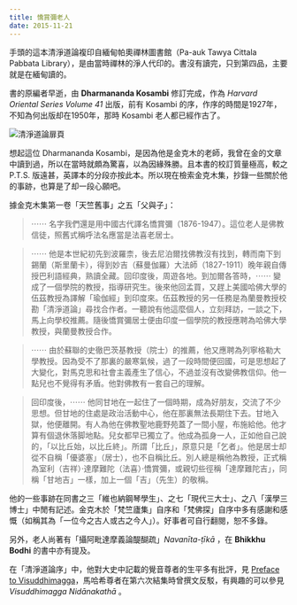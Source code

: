 ```yaml
---
title: 憍賞彌老人
date: 2015-11-21
---
```


手頭的這本清淨道論複印自緬甸帕奧禪林圖書館（Pa-auk Tawya Cittala Pabbata Library），是由當時禪林的淨人代印的。書沒有讀完，只到第四品，主要就是在緬甸讀的。

書的原編者早逝，由 __Dharmananda Kosambi__ 修訂完成，作為 _Harvard Oriental Series Volume 41_ 出版，前有 Kosambi 的序，作序的時間是1927年，不知為何出版却在1950年，那時 Kosambi 老人都已經作古了。

<img src="../images/vm-frontpage.jpg" class="img-fluid mx-auto d-block border p-1" alt="清淨道論扉頁">

想起這位 Dharmananda Kosambi，是因為他是金克木的老師，我曾在金的文章中讀到過，所以在當時就頗為驚喜，以為因緣殊勝。且本書的校訂質量極高，較之 P.T.S. 版遠甚，英譯本的分段亦按此本。所以現在檢索金克木集，抄錄一些關於他的事跡，也算是了却一段心願吧。

據金克木集第一卷「天竺舊事」之五「父與子」：

> ⋯⋯ 名字我們還是用中國古代譯名憍賞彌（1876-1947）。這位老人是佛教信徒，照舊式稱呼法名應當是法喜老居士。

> ⋯⋯ 他是本世紀初先到波羅柰，後去尼泊爾找佛教沒有找到，轉而南下到錫蘭（斯里蘭卡），得到妙吉（蘇曼伽羅）大法師（1827-1911）晚年親自傳授巴利語經典，熟讀全藏。回印度後，周遊各地。到加爾各答時，⋯⋯ 變成了一個學院的教授，指導研究生。後來他回孟買，又趕上美國哈佛大學的伍茲教授為譯解「瑜伽經」到印度來。伍茲教授的另一任務是為蘭曼教授校勘「清淨道論」尋找合作者。一聽說有他這麼個人，立刻拜訪，一談之下，馬上向學校推薦。隨後憍賞彌居士便由印度一個學院的教授應聘為哈佛大學教授，與蘭曼教授合作。

> ⋯⋯ 由於蘇聯的史徹巴茨基教授（院士）的推薦，他又應聘為列寧格勒大學教授。因為受不了那裏的嚴寒氣候，過了一段時間便回國，可是思想起了大變化，對馬克思和社會主義產生了信心，不過並沒有改變佛教信仰。他一點兒也不覺得有矛盾。他對佛教有一套自己的理解。

> 回印度後，⋯⋯ 他同甘地在一起住了一個時期，成為好朋友，交流了不少思想。但甘地的住處是政治活動中心，他在那裏無法長期住下去。甘地入獄，他便離開。有人為他在佛教聖地鹿野苑蓋了一間小屋，布施給他。他才算有個退休落脚地點。兒女都早已獨立了。他成為孤身一人，正如他自己說的，「以比丘始，以比丘終」。所謂「比丘」，原意只是「乞者」。他是居士却從不自稱「優婆塞」（居士），也不自稱比丘。別人總是稱他為教授，正式稱為室利（吉祥）·達摩難陀（法喜）·憍賞彌，或親切些徑稱「達摩難陀吉」，同稱「甘地吉」一樣，加上一個「吉」（先生）的敬稱。

他的一些事跡在同書之三「維也納鋼琴學生」、之七「現代三大士」、之八「漢學三博士」中閒有記述。金克木於「梵竺廬集」自序和「梵佛探」自序中多有感謝和感慨（如稱其為「一位今之古人或古之今人」）。好事者可自行翻閱，恕不多錄。

另外，老人尚著有「攝阿毗達摩義論醍醐疏」_Navanīta-ṭīkā_ ，在 __Bhikkhu Bodhi__ 的書中亦有提及。

在「清淨道論序」中，他對大史中記載的覺音尊者的生平多有批評，見 [Preface to Visuddhimagga](../../visuddhimagga/preface)，馬哈希尊者在第六次結集時曾撰文反駁，有興趣的可以參見 _Visuddhimagga Nidānakathā_ 。